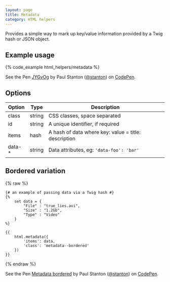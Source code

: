 ```yaml
---
layout: page
title: Metadata
category: HTML helpers
---
```


Provides a simple way to mark up key/value information provided by a Twig hash or JSON object.

## Example usage

{% code_example html_helpers/metadata %}

<p data-height="120" data-theme-id="24005" data-slug-hash="JYGvOg" data-default-tab="result" data-user="stanton" class='codepen'>See the Pen <a href='http://codepen.io/stanton/pen/JYGvOg/'>JYGvOg</a> by Paul Stanton (<a href='http://codepen.io/stanton'>@stanton</a>) on <a href='http://codepen.io'>CodePen</a>.</p>
<script async src="//assets.codepen.io/assets/embed/ei.js"></script>

## Options

Option | Type   | Description
------ | ------ | --------------------------------------------------------------
class  | string | CSS classes, space separated
id     | string | A unique identifier, if required
items  | hash   | A hash of data where key: value = title: description
data-* | string | Data attributes, eg: `'data-foo': 'bar'`

## Bordered variation

{% raw %}
```twig
{# an example of passing data via a Twig hash #}
{%
    set data = {
        "File" : "true_lies.avi",
        "Size" : "1.2Gb",
        "Type" : "Video"
    }
%}

{{
    html.metadata({
        'items': data,
        'class': 'metadata--bordered'
    })
}}
```
{% endraw %}

<p data-height="100" data-theme-id="24005" data-slug-hash="LpGmQY" data-default-tab="result" data-user="stanton" class='codepen'>See the Pen <a href='http://codepen.io/stanton/pen/LpGmQY/'>Metadata bordered</a> by Paul Stanton (<a href='http://codepen.io/stanton'>@stanton</a>) on <a href='http://codepen.io'>CodePen</a>.</p>
<script async src="//assets.codepen.io/assets/embed/ei.js"></script>
